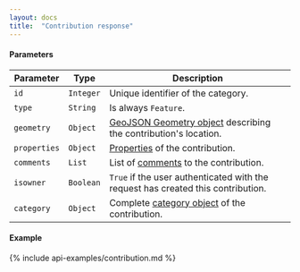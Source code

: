 ```yaml
---
layout: docs
title:  "Contribution response"
---
```


#### Parameters
Parameter           | Type        | Description                                                                           
--------------------|-------------|---------------------------------------------------------------------------------------
`id`                | `Integer`   | Unique identifier of the category.
`type`              | `String`    | Is always `Feature`.
`geometry`          | `Object`    | [GeoJSON Geometry object](http://geojson.org/geojson-spec.html#geometry-objects) describing the contribution's location.
`properties`        | `Object`    | [Properties](contribution-properties.html) of the contribution.
`comments`          | `List`      | List of [comments](comment-response.html) to the contribution.
`isowner`           | `Boolean`   | `True` if the user authenticated with the request has created this contribution.
`category`          | `Object`    | Complete [category object](category-response.html) of the contribution.

#### Example

{% include api-examples/contribution.md %}